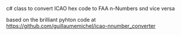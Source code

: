 c# class to convert ICAO hex code to FAA n-Numbers snd vice versa

based on the brilliant pyhton code at https://github.com/guillaumemichel/icao-nnumber_converter

